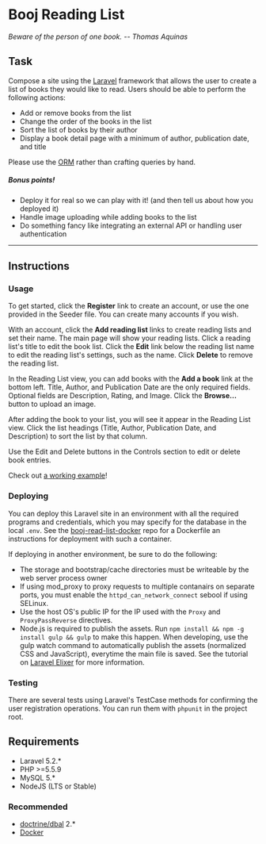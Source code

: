 # Booj Reading List
*Beware of the person of one book. -- Thomas Aquinas*
## Task
Compose a site using the [Laravel](https://laravel.com/) framework that allows the user to create a list of books they would like to read. Users should be able to perform the following actions:
* Add or remove books from the list
* Change the order of the books in the list
* Sort the list of books by their author
* Display a book detail page with a minimum of author, publication date, and title

Please use the [ORM](https://laravel.com/docs/5.2/eloquent) rather than crafting queries by hand. 

##### Bonus points!

* Deploy it for real so we can play with it! (and then tell us about how you deployed it)
* Handle image uploading while adding books to the list
* Do something fancy like integrating an external API or handling user authentication

<hr />

## Instructions

### Usage

To get started, click the __Register__ link to create an account, or use the one provided in the Seeder file. You can create many accounts if you wish.

With an account, click the __Add reading list__ links to create reading lists and set their name. The main page will show
your reading lists. Click a reading list's title to edit the book list. Click the __Edit__ link below the reading list name to edit the reading list's settings, such as the name. Click __Delete__ to remove the reading list.

In the Reading List view, you can add books with the __Add a book__ link at the bottom left. Title, Author, and Publication Date are the only required fields. Optional fields are Description, Rating, and Image. Click the __Browse...__ button to upload an image.

After adding the book to your list, you will see it appear in the Reading List view. Click the list headings (Title, Author, Publication Date, and Description) to sort the list by that column.

Use the Edit and Delete buttons in the Controls section to edit or delete book entries.

Check out [a working example](http://brl.aninternetpresence.net)!

### Deploying

You can deploy this Laravel site in an environment with all the required programs and credentials, which you may
specify for the database in the local `.env`. See the [booj-read-list-docker](https://gitlab.com/aninternetpresence/booj-reading-list-docker) repo for a Dockerfile an instructions
for deployment with such a container.

If deploying in another environment, be sure to do the following:

* The storage and bootstrap/cache directories must be writeable by the web server process owner
* If using mod\_proxy to proxy requests to multiple contanairs on separate ports, you must enable the `httpd_can_network_connect` sebool if using SELinux.
* Use the host OS's public IP for the IP used with the `Proxy` and `ProxyPassReverse` directives.
* Node.js is required to publish the assets. Run `npm install && npm -g install gulp && gulp` to make this happen. When developing, use the gulp watch command to automatically publish the assets (normalized CSS and JavaScript), everytime the main file is saved. See the tutorial on [Laravel Elixer](https://laravel.com/docs/5.2/elixir) for more information.

### Testing

There are several tests using Laravel's TestCase methods for confirming the user registration operations. You can run them with `phpunit` in the project root.

## Requirements

* Laravel 5.2.*
* PHP >=5.5.9
* MySQL 5.*
* NodeJS (LTS or Stable)

### Recommended
* [doctrine/dbal](https://packagist.org/packages/doctrine/dbal) 2.*
* [Docker](https://www.docker.com/products/docker-toolbox)